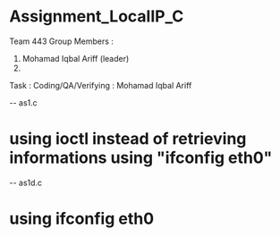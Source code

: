 # Assignment_LocalIP_C
Team 443
Group Members :
1. Mohamad Iqbal Ariff (leader)
2.

Task :
Coding/QA/Verifying : Mohamad Iqbal Ariff

-- as1.c
# using ioctl instead of retrieving informations using "ifconfig eth0"

-- as1d.c
# using ifconfig eth0

